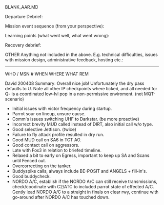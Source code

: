 BLANK_AAR.MD

Departure Debrief:

Mission event sequence (from your perspective):

Learning points (what went well, what went wrong):

Recovery debrief:

OTHER Anything not included in the above. E.g. technical difficulties, issues with mission design, administrative feedback, hosting etc.:



---

WHO / MSN #
WHEN
WHERE
WHAT
REM


David 200408
Summary: Overall nice job! Unfortunately the dry pass defaults to U.
Note all other IP checkpoints where ticked, and all needed for Q- is a coordinated low-lvl pop
in a non-permissive enviroment. (not MQT-scenario)


- Initial issues with victor frequency during startup.
- Parrot sour on lineup, unsure cause.
- Comm's issues switching UHF to Darkstar. (be more proactive)
- Incorrect brevity MUD called instead of DIRT, also initial call w/o type.
- Good selective Jettison. (twice)
- Failure to fly attack profile resulted in dry run.
- Good MUD call on SA6 in TGT AO.
- Good contact call on aggressors.
- Late with Fox3 in relation to briefed timeline.
- Relaxed a bit to early on Egress, important to keep up SA and Scans until Fenced out.
- Overcorrecting on the tanker.
- Buddyspike calls, always include BE-POSIT and ANGELS + fill-in's.
- Good buddycheck.
- NORDO A/C, establish if the NORDO A/C can still receive transmissions, check/coodinate with C2/ATC to included parrot state of effected A/C. Gently lead NORDO A/C to a straight in finals on clear rwy, continue with go-around after NORDO A/C has touched down.

